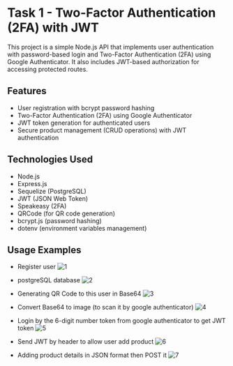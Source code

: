 # Task 1 - Two-Factor Authentication (2FA) with JWT

This project is a simple Node.js API that implements user authentication with password-based login and Two-Factor Authentication (2FA) using Google Authenticator. It also includes JWT-based authorization for accessing protected routes.

## Features
- User registration with bcrypt password hashing
- Two-Factor Authentication (2FA) using Google Authenticator
- JWT token generation for authenticated users
- Secure product management (CRUD operations) with JWT authentication

## Technologies Used
- Node.js
- Express.js
- Sequelize (PostgreSQL)
- JWT (JSON Web Token)
- Speakeasy (2FA)
- QRCode (for QR code generation)
- bcrypt.js (password hashing)
- dotenv (environment variables management)

## Usage Examples
- Register user
  ![1](https://github.com/user-attachments/assets/94685a2e-9696-4830-acc3-0f826e999ae9)

- postgreSQL database
  ![2](https://github.com/user-attachments/assets/7c94c815-7523-4b57-847a-ea58ed75c163)

- Generating QR Code to this user in Base64
  ![3](https://github.com/user-attachments/assets/3ee97eff-3d79-4078-93dd-d32927768943)

- Convert Base64 to image (to scan it by google authenticator)
  ![4](https://github.com/user-attachments/assets/5061f07f-9353-4585-8654-261a40ec8322)

- Login by the 6-digit number token from google authenticator to get JWT token
  ![5](https://github.com/user-attachments/assets/dafe894a-f456-407f-b507-9d823e043aeb)

- Send JWT by header to allow user add product
  ![6](https://github.com/user-attachments/assets/02817588-1595-448a-8600-f4a57a011b10)

- Adding product details in JSON format then POST it
  ![7](https://github.com/user-attachments/assets/0db84dfb-eb25-4ce8-af6d-0de74a550f20)
